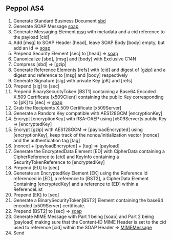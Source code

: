## Peppol AS4

1. Generate Standard Business Document [sbd](/docs/rules/examples/base-example.xml)
2. Generate SOAP Message [soap](/docs/rules/examples/empty-soap.xml)
3. Generate Messaging Element [msg](/docs/rules/examples/ebms.xml) with metadata and a cid reference to the payload [cid]
3. Add [msg] to SOAP Header [head], leave SOAP Body [body] empty, but add an Id => [soap](/docs/rules/examples/soap-with-ebms.xml)
4. Prepend Security Element [sec] to [head] => [soap](/docs/rules/examples/soap-with-empty-wssec.xml) 
5. Canonicalize [sbd], [msg] and [body] with Exclusive C14N 
6. Compress [sbd] => [gzip]
7. Generate Reference Elements [refs] with [cid] and digest of [gzip] and a digest and reference to [msg] and [body] respectively
8. Generate Signature [sig] with private Key [pK] and [refs]
9. Prepend [sig] to [sec]
10. Prepend BinarySecurityToken [BST1] containing a Base64 Encoded X.509 Certificate [x509Client] containing the public Key corresponding to [pK] to [sec] => [soap](/docs/rules/examples/soap-with-signature.xml)
11. Grab the Recipients X.509 Certificate [x509Server]
12. Generate a Random Key compatible with AES128GCM [encryptionKey]
13. Encrypt [encryptionKey] with RSA-OAEP using [x509Server]s public Key => [encryptedKey]
14. Encrypt [gzip] with AES128GCM => [payloadEncrypted] using [encryptionKey], keep track of the nonce/initialization vector [nonce] and the authentication tag [tag]
15. [nonce] + [payloadEncrypted] + [tag] => [payload]
16. Generate the EncryptedData Element [ED] with CipherData containing a CipherReference to [cid] and KeyInfo containing a SecurityTokenReference to [encryptedKey]
17. Prepend [ED] to [sec]
18. Generate an EncryptedKey Element [EK] using the Reference Id referenced in [ED], a reference to [BST2], a CipherData Element Containing [encryptedKey] and a reference to [ED] within a ReferenceList
19. Prepend [EK] to [sec]
20. Generate a BinarySecurityToken[BST2] Element containing the base64 encoded [x509Server] certificate.
21. Prepend [BST2] to [sec] => [soap](/docs/rules/examples/soap-complete.xml)
22. Generate MIME Message with Part 1 being [soap] and Part 2 being [payload] making sure that the Content-ID MIME Header is set to the cid used to reference [cid] within the SOAP Header => [MIMEMessage](/docs/rules/examples/completeMessage)
23. Send